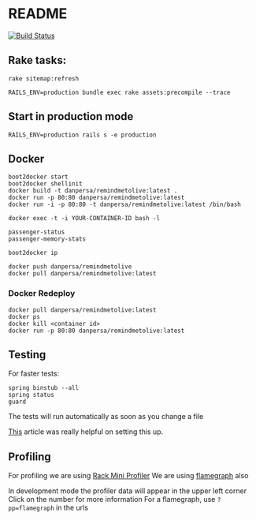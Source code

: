 # README

[![Build Status](https://travis-ci.org/adelinacaramet/remindmetolive.svg?branch=master)](https://travis-ci.org/adelinacaramet/remindmetolive)

## Rake tasks:

    rake sitemap:refresh

    RAILS_ENV=production bundle exec rake assets:precompile --trace

## Start in production mode

    RAILS_ENV=production rails s -e production

## Docker

    boot2docker start
    boot2docker shellinit
    docker build -t danpersa/remindmetolive:latest .
    docker run -p 80:80 danpersa/remindmetolive:latest
    docker run -i -p 80:80 -t danpersa/remindmetolive:latest /bin/bash

    docker exec -t -i YOUR-CONTAINER-ID bash -l

    passenger-status
    passenger-memory-stats

    boot2docker ip

    docker push danpersa/remindmetolive
    docker pull danpersa/remindmetolive:latest

### Docker Redeploy

    docker pull danpersa/remindmetolive:latest
    docker ps
    docker kill <container id>
    docker run -p 80:80 danpersa/remindmetolive:latest


## Testing

For faster tests:

    spring binstub --all
    spring status
    guard

The tests will run automatically as soon as you change a file

[This](http://girders.org/blog/2014/02/06/setup-rails-41-spring-rspec-and-guard/) article was really helpful on setting this up.

## Profiling

For profiling we are using [Rack Mini Profiler](https://github.com/MiniProfiler/rack-mini-profiler)
We are using [flamegraph](https://github.com/SamSaffron/flamegraph) also

In development mode the profiler data will appear in the upper left corner
Click on the number for more information
For a flamegraph, use `?pp=flamegraph` in the urls

